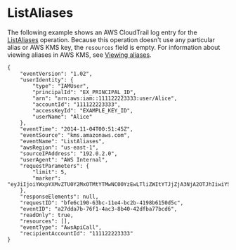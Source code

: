 # ListAliases<a name="ct-listaliases"></a>

The following example shows an AWS CloudTrail log entry for the [ListAliases](https://docs.aws.amazon.com/kms/latest/APIReference/API_ListAliases.html) operation\. Because this operation doesn't use any particular alias or AWS KMS key, the `resources` field is empty\. For information about viewing aliases in AWS KMS, see [Viewing aliases](alias-manage.md#alias-view)\.

```
{
    "eventVersion": "1.02",
    "userIdentity": {
        "type": "IAMUser",
        "principalId": "EX_PRINCIPAL_ID",
        "arn": "arn:aws:iam::111122223333:user/Alice",
        "accountId": "111122223333",
        "accessKeyId": "EXAMPLE_KEY_ID",
        "userName": "Alice"
    },
    "eventTime": "2014-11-04T00:51:45Z",
    "eventSource": "kms.amazonaws.com",
    "eventName": "ListAliases",
    "awsRegion": "us-east-1",
    "sourceIPAddress": "192.0.2.0",
    "userAgent": "AWS Internal",
    "requestParameters": {
        "limit": 5,
        "marker": "eyJiIjoiYWxpYXMvZTU0Y2MxOTMtYTMwNC00YzEwLTliZWItYTJjZjA3NjA2OTJhIiwiYSI6ImFsaWFzL2U1NGNjMTkzLWEzMDQtNGMxMC05YmViLWEyY2YwNzYwNjkyYSJ9"
    },
    "responseElements": null,
    "requestID": "bfe6c190-63bc-11e4-bc2b-4198b6150d5c",
    "eventID": "a27dda7b-76f1-4ac3-8b40-42dfba77bcd6",
    "readOnly": true,
    "resources": [],
    "eventType": "AwsApiCall",
    "recipientAccountId": "111122223333"
}
```